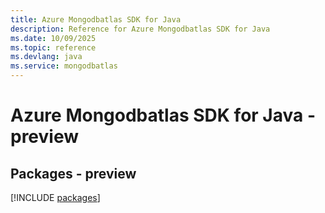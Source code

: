```yaml
---
title: Azure Mongodbatlas SDK for Java
description: Reference for Azure Mongodbatlas SDK for Java
ms.date: 10/09/2025
ms.topic: reference
ms.devlang: java
ms.service: mongodbatlas
---
```

# Azure Mongodbatlas SDK for Java - preview
## Packages - preview
[!INCLUDE [packages](mongodbatlas-index.md)]
